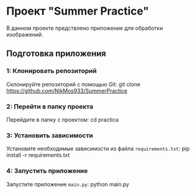# Проект "Summer Practice"

В данном проекте предствлено приложение для обработки изображений.

## Подготовка приложения

### 1: Клонировать репозиторий

Склонируйте репозиторий с помощью Git: git clone https://github.com/NikMos933/SummerPractice

### 2: Перейти в папку проекта

Перейдите в папку с проектом: cd practica

### 3: Установить зависимости

Установите необходимые зависимости из файла `requirements.txt`: pip install -r requirements.txt

### 4: Запустить приложение

Запустите приложение `main.py`: python main.py
